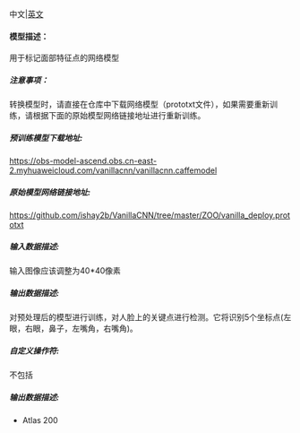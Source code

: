中文|[英文](Readme.md)
#### 模型描述：

用于标记面部特征点的网络模型

##### 注意事项：
转换模型时，请直接在仓库中下载网络模型（prototxt文件），如果需要重新训练，请根据下面的原始模型网络链接地址进行重新训练。

##### 预训练模型下载地址:
https://obs-model-ascend.obs.cn-east-2.myhuaweicloud.com/vanillacnn/vanillacnn.caffemodel

##### 原始模型网络链接地址:
https://github.com/ishay2b/VanillaCNN/tree/master/ZOO/vanilla_deploy.prototxt

##### 输入数据描述:

输入图像应该调整为40*40像素

##### 输出数据描述:

对预处理后的模型进行训练，对人脸上的关键点进行检测。它将识别5个坐标点(左眼，右眼，鼻子，左嘴角，右嘴角)。

##### 自定义操作符:
不包括

##### 输出数据描述:
- Atlas 200